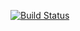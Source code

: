 [![Build Status](https://travis-ci.org/Sonnerz/jasmine-karma-project.svg?branch=master)](https://travis-ci.org/Sonnerz/jasmine-karma-project)